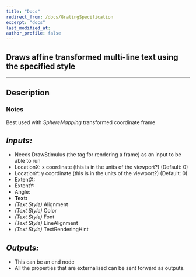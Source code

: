 ```yaml
---
title: "Docs"
redirect_from: /docs/GratingSpecification
excerpt: "docs"
last_modified_at: 
author_profile: false
---
```

## Draws affine transformed multi-line text using the specified style

***
## Description


### Notes
Best used with _SphereMapping_ transformed coordinate frame

## _Inputs:_
* Needs DrawStimulus (the tag for rendering a frame) as an input to be able to run
* LocationX: x coordinate (this is in the units of the viewport?) (Default: 0)
* LocationY: y coordinate (this is in the units of the viewport?) (Default: 0)
* ExtentX: 
* ExtentY: 
* Angle:
* **Text:**  
* _(Text Style)_ Alignment
* _(Text Style)_ Color
* _(Text Style)_ Font
* _(Text Style)_ LineAlignment
* _(Text Style)_ TextRenderingHint

## _Outputs:_
* This can be an end node
* All the properties that are externalised can be sent forward as outputs.